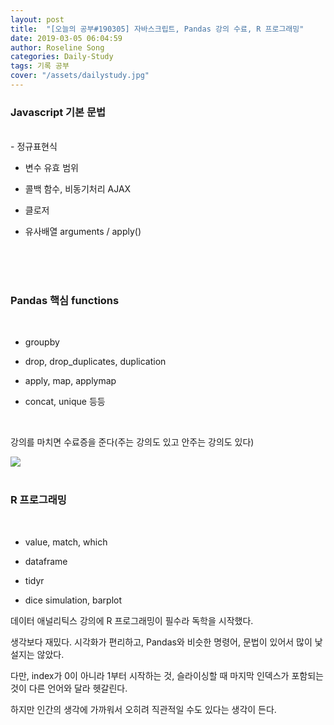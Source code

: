 ```yaml
---
layout: post
title:  "[오늘의 공부#190305] 자바스크립트, Pandas 강의 수료, R 프로그래밍"
date: 2019-03-05 06:04:59
author: Roseline Song
categories: Daily-Study
tags: 기록 공부
cover: "/assets/dailystudy.jpg"
---
```


### Javascript 기본 문법 
<br>
- 정규표현식

- 변수 유효 범위

- 콜백 함수, 비동기처리 AJAX

- 클로저 

- 유사배열 arguments / apply()

<br>
<br>
​

### Pandas 핵심 functions
<br>

- groupby 

- drop, drop_duplicates, duplication

- apply, map, applymap

- concat, unique 등등

​

강의를 마치면 수료증을 준다(주는 강의도 있고 안주는 강의도 있다) 

<img src="https://postfiles.pstatic.net/MjAxOTAzMDVfMjcx/MDAxNTUxNzUwNjc5MzQw.U72aOmfrRDJwmOHbTbycVTP7eSnxDC0cwy_SKHaC2kgg.ZN5QkiubAL9p56CLSucg_cmxsYoivckHVXZlXnUaPE8g.PNG.guseod24/SE-543dc2d3-a754-4f75-bb23-0041a63538eb.png?type=w966">

<br>
<br>


### R 프로그래밍 
<br>

- value, match, which

- dataframe

- tidyr

- dice simulation, barplot 


데이터 애널리틱스 강의에 R 프로그래밍이 필수라 독학을 시작했다. 

생각보다 재밌다. 시각화가 편리하고, Pandas와 비슷한 명령어, 문법이 있어서 많이 낯설지는 않았다.

다만, index가 0이 아니라 1부터 시작하는 것, 슬라이싱할 때 마지막 인덱스가 포함되는 것이 다른 언어와 달라 헷갈린다.

하지만 인간의 생각에 가까워서 오히려 직관적일 수도 있다는 생각이 든다. 